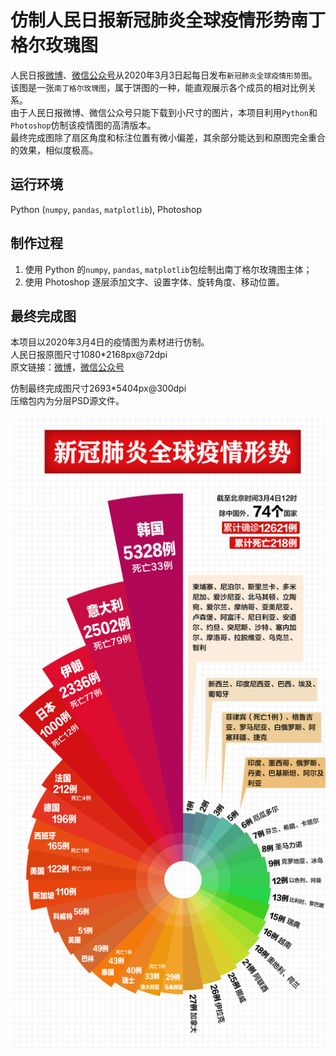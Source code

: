 # 仿制人民日报新冠肺炎全球疫情形势南丁格尔玫瑰图

人民日报[微博](https://weibo.com/2803301701/IwTtWr8KZ)、[微信公众号](https://mp.weixin.qq.com/s/LmesmSryK8qJPFce8L-NLw)从2020年3月3日起每日发布`新冠肺炎全球疫情形势图`。  
该图是一张`南丁格尔玫瑰图`，属于饼图的一种，能直观展示各个成员的相对比例关系。  
由于人民日报微博、微信公众号只能下载到小尺寸的图片，本项目利用`Python`和`Photoshop`仿制该疫情图的高清版本。  
最终完成图除了扇区角度和标注位置有微小偏差，其余部分能达到和原图完全重合的效果，相似度极高。

## 运行环境
Python (`numpy`, `pandas`, `matplotlib`), Photoshop

## 制作过程
1. 使用 Python 的`numpy`, `pandas`, `matplotlib`包绘制出南丁格尔玫瑰图主体；
2. 使用 Photoshop 逐层添加文字、设置字体、旋转角度、移动位置。

## 最终完成图
本项目以2020年3月4日的疫情图为素材进行仿制。  
人民日报原图尺寸1080*2168px@72dpi  
原文链接：[微博](https://weibo.com/2803301701/Ix2VO4WpH)，[微信公众号](https://mp.weixin.qq.com/s/ZFWx_Ya2CHNWhIe0zOt16A)  

仿制最终完成图尺寸2693*5404px@300dpi  
压缩包内为分层PSD源文件。

![](COVID-19-final.png)